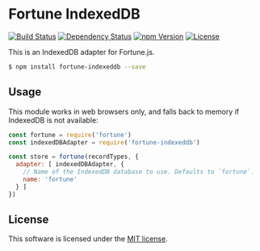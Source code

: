# Fortune IndexedDB

[![Build Status](https://img.shields.io/travis/fortunejs/fortune-indexeddb/master.svg?style=flat-square)](https://travis-ci.org/fortunejs/fortune-indexeddb)
[![Dependency Status](https://david-dm.org/fortunejs/fortune-indexeddb.svg?style=flat-square)](https://david-dm.org/fortunejs/fortune-indexeddb)
[![npm Version](https://img.shields.io/npm/v/fortune-indexeddb.svg?style=flat-square)](https://www.npmjs.com/package/fortune-indexeddb)
[![License](https://img.shields.io/npm/l/fortune-indexeddb.svg?style=flat-square)](https://raw.githubusercontent.com/fortunejs/fortune-indexeddb/master/LICENSE)

This is an IndexedDB adapter for Fortune.js.

```sh
$ npm install fortune-indexeddb --save
```


## Usage

This module works in web browsers only, and falls back to memory if IndexedDB is not available:

```js
const fortune = require('fortune')
const indexedDBAdapter = require('fortune-indexeddb')

const store = fortune(recordTypes, {
  adapter: [ indexedDBAdapter, {
    // Name of the IndexedDB database to use. Defaults to `fortune`.
    name: 'fortune'
  } ]
})
```


## License

This software is licensed under the [MIT license](https://raw.githubusercontent.com/fortunejs/fortune-indexeddb/master/LICENSE).
